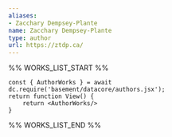 ```yaml
---
aliases:
- Zacchary Dempsey-Plante
name: Zacchary Dempsey-Plante
type: author
url: https://ztdp.ca/
---
```



%% WORKS_LIST_START %%

```datacorejsx
const { AuthorWorks } = await dc.require('basement/datacore/authors.jsx');
return function View() {
    return <AuthorWorks/>
}
```
%% WORKS_LIST_END %%